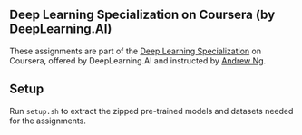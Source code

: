 ## Deep Learning Specialization on Coursera (by DeepLearning.AI)

These assignments are part of the [Deep Learning Specialization](https://www.coursera.org/specializations/deep-learning) on Coursera, offered by DeepLearning.AI and instructed by [Andrew Ng](http://www.andrewng.org/).

## Setup

Run ```setup.sh``` to extract the zipped pre-trained models and datasets needed for the assignments.
